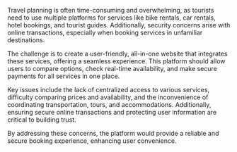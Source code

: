 <html>
  <head>
    <title></title>
  </head>
  <body>
    <p>Travel planning is often time-consuming and overwhelming, as tourists need to use multiple platforms for services like bike rentals, car rentals, hotel bookings, and tourist guides. Additionally, security concerns arise with online transactions, especially when booking services in unfamiliar destinations.

The challenge is to create a user-friendly, all-in-one website that integrates these services, offering a seamless experience. This platform should allow users to compare options, check real-time availability, and make secure payments for all services in one place.

Key issues include the lack of centralized access to various services, difficulty comparing prices and availability, and the inconvenience of coordinating transportation, tours, and accommodations. Additionally, ensuring secure online transactions and protecting user information are critical to building trust.

By addressing these concerns, the platform would provide a reliable and secure booking experience, enhancing user convenience.</p>
  </body>
</html>
